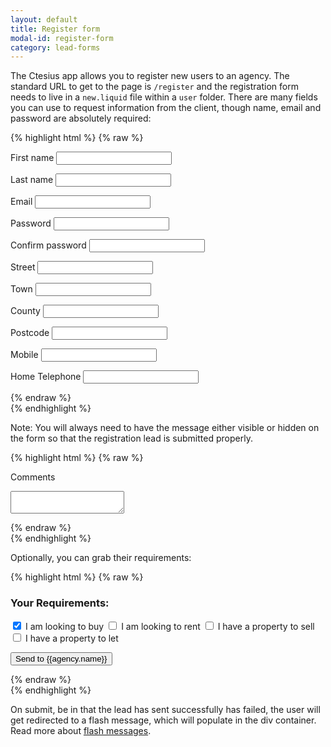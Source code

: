 ```yaml
---
layout: default
title: Register form
modal-id: register-form
category: lead-forms
---
```

The Ctesius app allows you to register new users to an agency. The standard URL to get to the page is ``/register`` and the registration form needs to live in a ``new.liquid`` file within a ``user`` folder. There are many fields you can use to request information from the client, though name, email and password are absolutely required:

{% highlight html %}
{% raw %}

<form action="/user" method="post">

 <input type="hidden" value="{{agency.agency_id}}" name="client[agency_id]">                    
 <div id='form_error'></div>
                         
 <label class="text" for="client[first_name]">First name</label>
  <input id="client[first_name]" name="client[first_name]" type="text">

 <label class="text" for="client[last_name]">Last name</label>
  <input id="client[last_name]" name="client[last_name]" type="text">

 <label class="text" for="client[email]">Email</label>
  <input id="client[email]" name="client[email]" type="email">

 <label class="text" for="client[password]">Password</label>
  <input id="client[password]" name="client[password]" type="password">

 <label class="text" for="client[password_confirmation]">Confirm password</label>
  <input id="client[password_confirmation]" type="password" name='client[password_confirmation]'>

 <label class="text" for="client[street_address]">Street</label>
  <input id="client[street_address]" name="client[street_address]" type="text">

 <label class="text" for="client[town]">Town</label>
  <input id="client[town]" name="client[town]" type="text">

 <label class="text" for="client[county]">County</label>
  <input id="client[county]" name="client[county]" type="text">

 <label class="text" for="client[postcode]">Postcode</label>
  <input id="client[postcode]" name="client[postcode]" type="text">

 <label class="text" for="client[tel_mobile]">Mobile</label>
  <input id="client[tel_mobile]" name="client[tel_mobile]" type="text">

 <label class="text" for="client[tel_home]">Home Telephone</label>
  <input id="client[tel_home]" name="client[tel_home]" type="text">
                   
{% endraw %}           
{% endhighlight %}      

Note: You will always need to have the message either visible or hidden on the form so that the registration lead is submitted properly. 

{% highlight html %}
{% raw %}

 <label for="lead[message]">Comments</label>
  <textarea id="message" name="lead[message]"></textarea>

  {% endraw %}           
{% endhighlight %}      

Optionally, you can grab their requirements:

{% highlight html %}
{% raw %}

 <h3>Your Requirements:</h3>

 <input id="client[is_sales_applicant_at]" name="client[is_sales_applicant_at]" type="checkbox" checked="checked">
  <label class="check" for="client[is_sales_applicant_at]">I am looking to buy</label>

 <input id="client[is_lettings_applicant_at]" name="client[is_lettings_applicant_at]" type="checkbox">
  <label class="check" for="client[is_lettings_applicant_at]">I am looking to rent</label>

 <input id="client[is_vendor_at]" name="client[is_vendor_at]" type="checkbox">
  <label class="check" for="client[is_vendor_at]">I have a property to sell</label>

 <input id="client[is_landlord_at]" name="client[is_landlord_at]" type="checkbox">
  <label class="check" for="client[is_landlord_at]">I have a property to let</label>

 <button type="submit">Send to {{agency.name}}</button>

</form>
             
{% endraw %}           
{% endhighlight %}    

On submit, be in that the lead has sent successfully has failed, the user will get redirected to a flash message, which will populate in the div container. Read more about [flash messages](/application-and-homepage/#flash-messages).
